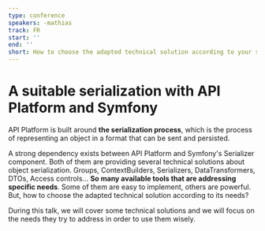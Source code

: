 ```yaml
---
type: conference
speakers: -mathias
track: FR
start: ''
end: ''
short: How to choose the adapted technical solution according to your serialization needs.
---
```


# A suitable serialization with API Platform and Symfony

API Platform is built around **the serialization process**, which is the process of representing an object in a format that can be sent and persisted.

A strong dependency exists between API Platform and Symfony's Serializer component. Both of them are providing several technical solutions about object serialization. Groups, ContextBuilders, Serializers, DataTransformers, DTOs, Access controls... **So many available tools that are addressing specific needs**. Some of them are easy to implement, others are powerful. But, how to choose the adapted technical solution according to its needs?

During this talk, we will cover some technical solutions and we will focus on the needs they try to address in order to use them wisely.
